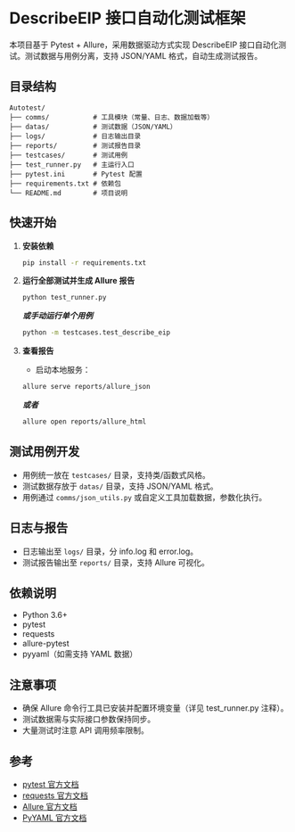 # DescribeEIP 接口自动化测试框架

本项目基于 Pytest + Allure，采用数据驱动方式实现 DescribeEIP 接口自动化测试。测试数据与用例分离，支持 JSON/YAML 格式，自动生成测试报告。

## 目录结构

```
Autotest/
├── comms/           # 工具模块（常量、日志、数据加载等）
├── datas/           # 测试数据（JSON/YAML）
├── logs/            # 日志输出目录
├── reports/         # 测试报告目录
├── testcases/       # 测试用例
├── test_runner.py   # 主运行入口
├── pytest.ini       # Pytest 配置
├── requirements.txt # 依赖包
└── README.md        # 项目说明
```

## 快速开始

1. **安装依赖**
   ```bash
   pip install -r requirements.txt
   ```

2. **运行全部测试并生成 Allure 报告**
   ```bash
   python test_runner.py
   ```
   ***或手动运行单个用例***
   ```bash
   python -m testcases.test_describe_eip
   ```

3. **查看报告**
   - 启动本地服务： 
   ```bash
   allure serve reports/allure_json
   ```
   ***或者***
   ```bash
   allure open reports/allure_html
   ```

## 测试用例开发

- 用例统一放在 `testcases/` 目录，支持类/函数式风格。
- 测试数据存放于 `datas/` 目录，支持 JSON/YAML 格式。
- 用例通过 `comms/json_utils.py` 或自定义工具加载数据，参数化执行。

## 日志与报告

- 日志输出至 `logs/` 目录，分 info.log 和 error.log。
- 测试报告输出至 `reports/` 目录，支持 Allure 可视化。

## 依赖说明

- Python 3.6+
- pytest
- requests
- allure-pytest
- pyyaml（如需支持 YAML 数据）

## 注意事项

- 确保 Allure 命令行工具已安装并配置环境变量（详见 test_runner.py 注释）。
- 测试数据需与实际接口参数保持同步。
- 大量测试时注意 API 调用频率限制。

## 参考

- [pytest 官方文档](https://docs.pytest.org/)
- [requests 官方文档](https://docs.python-requests.org/)
- [Allure 官方文档](https://docs.qameta.io/allure/)
- [PyYAML 官方文档](https://pyyaml.org/wiki/PyYAMLDocumentation)